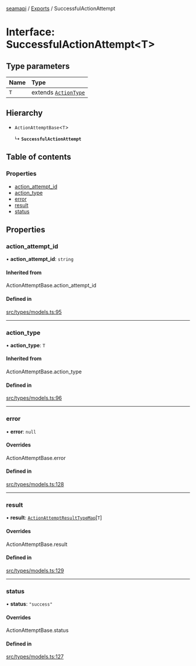 [seamapi](../README.md) / [Exports](../modules.md) / SuccessfulActionAttempt

# Interface: SuccessfulActionAttempt<T\>

## Type parameters

| Name | Type |
| :------ | :------ |
| `T` | extends [`ActionType`](../modules.md#actiontype) |

## Hierarchy

- `ActionAttemptBase`<`T`\>

  ↳ **`SuccessfulActionAttempt`**

## Table of contents

### Properties

- [action\_attempt\_id](SuccessfulActionAttempt.md#action_attempt_id)
- [action\_type](SuccessfulActionAttempt.md#action_type)
- [error](SuccessfulActionAttempt.md#error)
- [result](SuccessfulActionAttempt.md#result)
- [status](SuccessfulActionAttempt.md#status)

## Properties

### action\_attempt\_id

• **action\_attempt\_id**: `string`

#### Inherited from

ActionAttemptBase.action\_attempt\_id

#### Defined in

[src/types/models.ts:95](https://github.com/seamapi/javascript/blob/main/src/types/models.ts#L95)

___

### action\_type

• **action\_type**: `T`

#### Inherited from

ActionAttemptBase.action\_type

#### Defined in

[src/types/models.ts:96](https://github.com/seamapi/javascript/blob/main/src/types/models.ts#L96)

___

### error

• **error**: ``null``

#### Overrides

ActionAttemptBase.error

#### Defined in

[src/types/models.ts:128](https://github.com/seamapi/javascript/blob/main/src/types/models.ts#L128)

___

### result

• **result**: [`ActionAttemptResultTypeMap`](ActionAttemptResultTypeMap.md)[`T`]

#### Overrides

ActionAttemptBase.result

#### Defined in

[src/types/models.ts:129](https://github.com/seamapi/javascript/blob/main/src/types/models.ts#L129)

___

### status

• **status**: ``"success"``

#### Overrides

ActionAttemptBase.status

#### Defined in

[src/types/models.ts:127](https://github.com/seamapi/javascript/blob/main/src/types/models.ts#L127)
